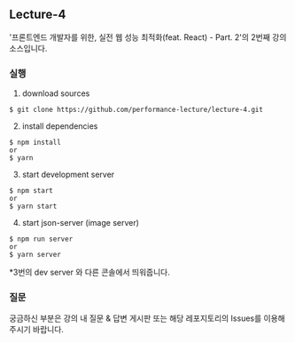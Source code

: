 ## Lecture-4

'프론트엔드 개발자를 위한, 실전 웹 성능 최적화(feat. React) - Part. 2'의 2번째 강의 소스입니다.

### 실행

1. download sources

```
$ git clone https://github.com/performance-lecture/lecture-4.git
```

2. install dependencies

```
$ npm install
or
$ yarn
```

3. start development server

```
$ npm start
or
$ yarn start
```

4. start json-server (image server)

```
$ npm run server
or
$ yarn server
```
*3번의 dev server 와 다른 콘솔에서 띄워줍니다.

### 질문

궁금하신 부분은 강의 내 질문 & 답변 게시판 또는 해당 레포지토리의 Issues를 이용해주시기 바랍니다.
